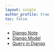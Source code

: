 ```yaml
---
layout: single
author_profile: true
toc: false
---
```


- [Django Note](../Django-Note)
- [Django Model](../Django-Model)
- [Query in Django](../Django-Query)

